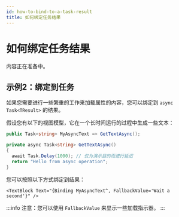 ```yaml
---
id: how-to-bind-to-a-task-result
title: 如何绑定任务结果
---
```



# 如何绑定任务结果

内容正在准备中。

## 示例2：绑定到任务

如果您需要进行一些繁重的工作来加载属性的内容，您可以绑定到 `async Task<TResult>` 的结果。

假设您有以下的视图模型，它在一个长时间运行的过程中生成一些文本：

```csharp
public Task<string> MyAsyncText => GetTextAsync();

private async Task<string> GetTextAsync()
{
  await Task.Delay(1000); // 仅为演示目的而进行延迟
  return "Hello from async operation";
}
```

您可以按照以下方式绑定到结果：

```markup
<TextBlock Text="{Binding MyAsyncText^, FallbackValue='Wait a second'}" />
```

:::info
注意：您可以使用 `FallbackValue` 来显示一些加载指示器。
:::
